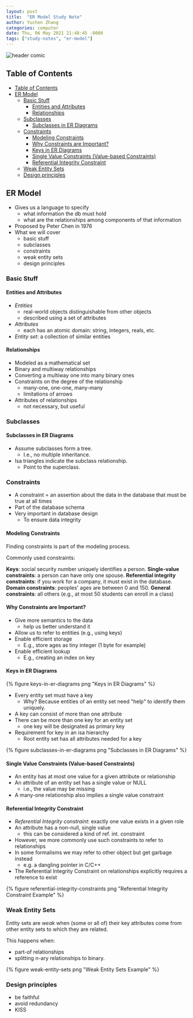 ```yaml
---
layout: post
title:  "ER Model Study Note"
author: Yuchen Zhang
categories: computer
date: Thu, 06 May 2021 21:48:45 -0000
tags: ["study-notes", "er-model"]
---
```


![header comic](https://pbs.twimg.com/media/BoUn8iUIgAAq-CU.png)

## Table of Contents

- [Table of Contents](#table-of-contents)
- [ER Model](#er-model)
  - [Basic Stuff](#basic-stuff)
    - [Entities and Attributes](#entities-and-attributes)
    - [Relationships](#relationships)
  - [Subclasses](#subclasses)
    - [Subclasses in ER Diagrams](#subclasses-in-er-diagrams)
  - [Constraints](#constraints)
    - [Modeling Constraints](#modeling-constraints)
    - [Why Constraints are Important?](#why-constraints-are-important)
    - [Keys in ER Diagrams](#keys-in-er-diagrams)
    - [Single Value Constraints (Value-based Constraints)](#single-value-constraints-value-based-constraints)
    - [Referential Integrity Constraint](#referential-integrity-constraint)
  - [Weak Entity Sets](#weak-entity-sets)
  - [Design principles](#design-principles)

## ER Model

- Gives us a language to specify
  - what information the db must hold
  - what are the relationships among components of that information
- Proposed by Peter Chen in 1976
- What we will cover
  - basic stuff
  - subclasses
  - constraints
  - weak entity sets
  - design principles

### Basic Stuff

#### Entities and Attributes

- *Entities*
  - real-world objects distinguishable from other objects
  - described using a set of attributes
- *Attributes*
  - each has an atomic domain: string, integers, reals, etc.
- *Entity set*: a collection of similar entities

#### Relationships

- Modeled as a mathematical set
- Binary and multiway relationships
- Converting a multiway one into many binary ones
- Constraints on the degree of the relationship
  - many-one, one-one, many-many
  - limitations of arrows
- Attributes of relationships
  - not necessary, but useful

### Subclasses

#### Subclasses in ER Diagrams

- Assume subclasses form a tree.
  - I.e., no multiple inheritance.
- Isa triangles indicate the subclass relationship.
  - Point to the superclass.

### Constraints

- A constraint = an assertion about the data in the database that must be true at all times
- Part of the database schema
- Very important in database design
  - To ensure data integrity

#### Modeling Constraints

Finding constraints is part of the modeling process.

Commonly used constraints:

**Keys**: social security number uniquely identifies a person.
**Single-value constraints**: a person can have only one spouse.
**Referential integrity constraints**: if you work for a company, it must exist in the database.
**Domain constraints**: peoples' ages are between 0 and 150.
**General constraints**: all others (e.g., at most 50 students can enroll in a class)

#### Why Constraints are Important?

- Give more semantics to the data
  - help us better understand it
- Allow us to refer to entities (e.g., using keys)
- Enable efficient storage
  - E.g., store ages as tiny integer (1 byte for example)
- Enable efficient lookup
  - E.g., creating an index on key

#### Keys in ER Diagrams

{% figure keys-in-er-diagrams png "Keys in ER Diagrams" %}

- Every entity set must have a key
  - Why? Because entities of an entity set need "help" to identify them uniquely.
- A key can consist of more than one attribute
- There can be more than one key for an entity set
  - one key will be designated as primary key
- Requirement for key in an isa hierarchy
  - Root entity set has all attributes needed for a key

{% figure subclasses-in-er-diagrams png "Subclasses in ER Diagrams" %}

#### Single Value Constraints (Value-based Constraints)

- An entity has at most one value for a given attribute or relationship
- An attribute of an entity set has a single value or NULL
  - i.e., the value may be missing
- A many-one relationship also implies a single value constraint

#### Referential Integrity Constraint

- *Referential Integrity constraint*: exactly one value exists in a given role
- An attribute has a non-null, single value
  - this can be considered a kind of ref. int. constraint
- However, we more commonly use such constraints to refer to relationships
- In some formalisms we may refer to other object but get garbage instead
  - e.g. a dangling pointer in C/C++
- The Referential Integrity Constraint on relationships explicitly requires a reference to exist

{% figure referential-integrity-constraints png "Referential Integrity Constraint Example" %}

### Weak Entity Sets

Entity sets are *weak* when (some or all of) their key attributes come from other entity sets to which they are related.

This happens when:

- part-of relationships
- splitting n-ary relationships to binary.

{% figure weak-entity-sets png "Weak Entity Sets Example" %}

### Design principles

- be faithful
- avoid redundancy
- KISS